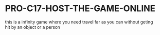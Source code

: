 # PRO-C17-HOST-THE-GAME-ONLINE
this  is a infinity game where you need travel far  as you can  without geting hit by an object or a person
